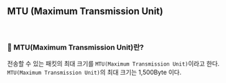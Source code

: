 ## MTU (Maximum Transmission Unit)

<br>

### :book: MTU(Maximum Transmission Unit)란?

전송할 수 있는 패킷의 최대 크기를 `MTU(Maximum Transmission Unit)`이라고 한다. `MTU(Maximum Transmission Unit)`의 최대 크기는 1,500Byte 이다. 